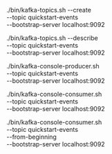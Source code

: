 

./bin/kafka-topics.sh --create \
	--topic quickstart-events \
	--bootstrap-server localhost:9092

./bin/kafka-topics.sh --describe \
	--topic quickstart-events \
	--bootstrap-server localhost:9092

./bin/kafka-console-producer.sh \
	--topic quickstart-events \
	--bootstrap-server localhost:9092

./bin/kafka-console-consumer.sh \
	--topic quickstart-events \
	--bootstrap-server localhost:9092

./bin/kafka-console-consumer.sh \
	--topic quickstart-events \
	--from-beginning \
	--bootstrap-server localhost:9092
    